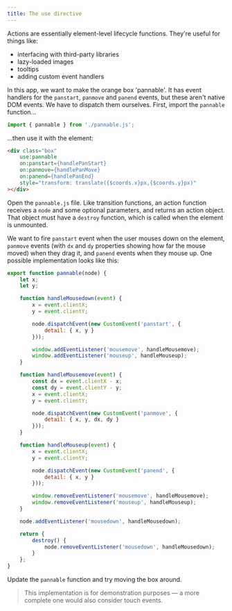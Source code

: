 ```yaml
---
title: The use directive
---
```


Actions are essentially element-level lifecycle functions. They're useful for things like:

* interfacing with third-party libraries
* lazy-loaded images
* tooltips
* adding custom event handlers

In this app, we want to make the orange box 'pannable'. It has event handlers for the `panstart`, `panmove` and `panend` events, but these aren't native DOM events. We have to dispatch them ourselves. First, import the `pannable` function...

```js
import { pannable } from './pannable.js';
```

...then use it with the element:

```html
<div class="box"
	use:pannable
	on:panstart={handlePanStart}
	on:panmove={handlePanMove}
	on:panend={handlePanEnd}
	style="transform: translate({$coords.x}px,{$coords.y}px)"
></div>
```

Open the `pannable.js` file. Like transition functions, an action function receives a `node` and some optional parameters, and returns an action object. That object must have a `destroy` function, which is called when the element is unmounted.

We want to fire `panstart` event when the user mouses down on the element, `panmove` events (with `dx` and `dy` properties showing how far the mouse moved) when they drag it, and `panend` events when they mouse up. One possible implementation looks like this:

```js
export function pannable(node) {
	let x;
	let y;

	function handleMousedown(event) {
		x = event.clientX;
		y = event.clientY;

		node.dispatchEvent(new CustomEvent('panstart', {
			detail: { x, y }
		}));

		window.addEventListener('mousemove', handleMousemove);
		window.addEventListener('mouseup', handleMouseup);
	}

	function handleMousemove(event) {
		const dx = event.clientX - x;
		const dy = event.clientY - y;
		x = event.clientX;
		y = event.clientY;

		node.dispatchEvent(new CustomEvent('panmove', {
			detail: { x, y, dx, dy }
		}));
	}

	function handleMouseup(event) {
		x = event.clientX;
		y = event.clientY;

		node.dispatchEvent(new CustomEvent('panend', {
			detail: { x, y }
		}));

		window.removeEventListener('mousemove', handleMousemove);
		window.removeEventListener('mouseup', handleMouseup);
	}

	node.addEventListener('mousedown', handleMousedown);

	return {
		destroy() {
			node.removeEventListener('mousedown', handleMousedown);
		}
	};
}
```

Update the `pannable` function and try moving the box around.

> This implementation is for demonstration purposes — a more complete one would also consider touch events.

